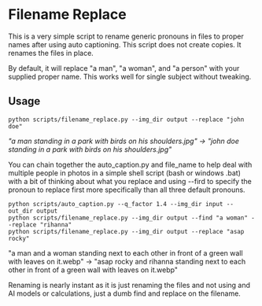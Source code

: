 # Filename Replace

This is a very simple script to rename generic pronouns in files to proper names after using auto captioning.  This script does not create copies.  It renames the files in place.

By default, it will replace "a man", "a woman", and "a person" with your supplied proper name.  This works well for single subject without tweaking.


## Usage

    python scripts/filename_replace.py --img_dir output --replace "john doe"

*"a man standing in a park with birds on his shoulders.jpg" 
-> 
"john doe standing in a park with birds on his shoulders.jpg"*

You can chain together the auto_caption.py and file_name to help deal with multiple people in photos in a simple shell script (bash or windows .bat) with a bit of thinking about what you replace and using --fird to specify the pronoun to replace first more specifically than all three default pronouns.

    python scripts/auto_caption.py --q_factor 1.4 --img_dir input --out_dir output 
    python scripts/filename_replace.py --img_dir output --find "a woman" --replace "rihanna" 
    python scripts/filename_replace.py --img_dir output --replace "asap rocky"

"a man and a woman standing next to each other in front of a green wall with leaves on it.webp" 
->
"asap rocky and rihanna standing next to each other in front of a green wall with leaves on it.webp"

Renaming is nearly instant as it is just renaming the files and not using and AI models or calculations, just a dumb find and replace on the filename. 